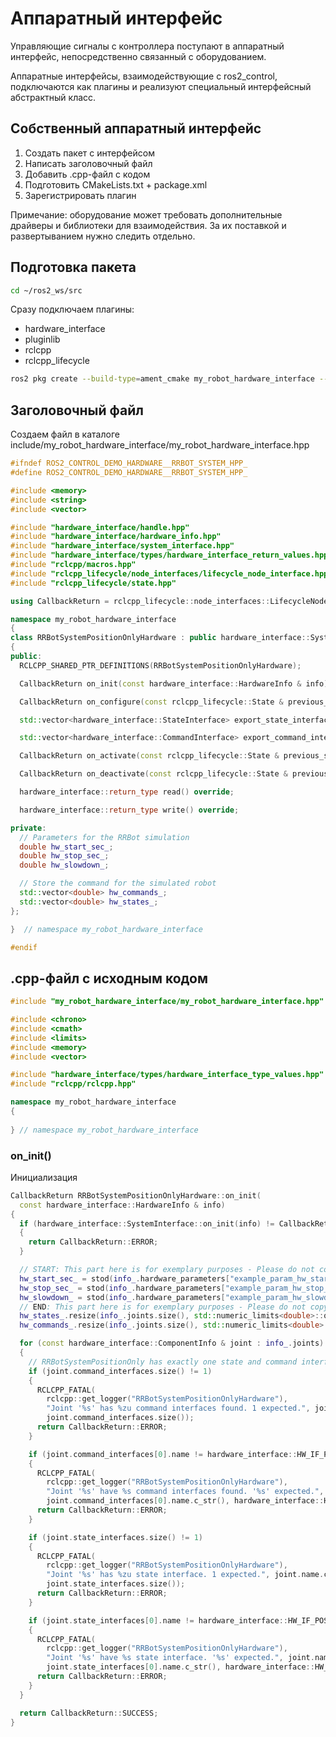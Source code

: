 # Аппаратный интерфейс

Управляющие сигналы с контроллера поступают в аппаратный интерфейс, непосредственно связанный с оборудованием. 

Аппаратные интерфейсы, взаимодействующие с  ros2_control, подключаются как плагины и реализуют специальный интерфейсный абстрактный класс. 

## Собственный аппаратный интерфейс

1. Создать пакет с интерфейсом 
2. Написать заголовочный файл
3. Добавить .cpp-файл с кодом
4. Подготовить CMakeLists.txt + package.xml
5. Зарегистрировать плагин

Примечание: оборудование может требовать дополнительные драйверы и библиотеки для взаимодействия. За их поставкой и развертыванием нужно следить отдельно.

## Подготовка пакета



```bash
cd ~/ros2_ws/src
```

Сразу подключаем плагины:


* hardware_interface
* pluginlib
* rclcpp
* rclcpp_lifecycle


```bash
ros2 pkg create --build-type=ament_cmake my_robot_hardware_interface --dependencies hardware_interface pluginlib rclcpp rclcpp_lifecycle
```

## Заголовочный файл

Создаем файл в каталоге include/my_robot_hardware_interface/my_robot_hardware_interface.hpp

```c++
#ifndef ROS2_CONTROL_DEMO_HARDWARE__RRBOT_SYSTEM_HPP_
#define ROS2_CONTROL_DEMO_HARDWARE__RRBOT_SYSTEM_HPP_

#include <memory>
#include <string>
#include <vector>

#include "hardware_interface/handle.hpp"
#include "hardware_interface/hardware_info.hpp"
#include "hardware_interface/system_interface.hpp"
#include "hardware_interface/types/hardware_interface_return_values.hpp"
#include "rclcpp/macros.hpp"
#include "rclcpp_lifecycle/node_interfaces/lifecycle_node_interface.hpp"
#include "rclcpp_lifecycle/state.hpp"

using CallbackReturn = rclcpp_lifecycle::node_interfaces::LifecycleNodeInterface::CallbackReturn;

namespace my_robot_hardware_interface
{
class RRBotSystemPositionOnlyHardware : public hardware_interface::SystemInterface
{
public:
  RCLCPP_SHARED_PTR_DEFINITIONS(RRBotSystemPositionOnlyHardware);

  CallbackReturn on_init(const hardware_interface::HardwareInfo & info) override;

  CallbackReturn on_configure(const rclcpp_lifecycle::State & previous_state) override;

  std::vector<hardware_interface::StateInterface> export_state_interfaces() override;

  std::vector<hardware_interface::CommandInterface> export_command_interfaces() override;

  CallbackReturn on_activate(const rclcpp_lifecycle::State & previous_state) override;

  CallbackReturn on_deactivate(const rclcpp_lifecycle::State & previous_state) override;

  hardware_interface::return_type read() override;

  hardware_interface::return_type write() override;

private:
  // Parameters for the RRBot simulation
  double hw_start_sec_;
  double hw_stop_sec_;
  double hw_slowdown_;

  // Store the command for the simulated robot
  std::vector<double> hw_commands_;
  std::vector<double> hw_states_;
};

}  // namespace my_robot_hardware_interface

#endif 
```

## .cpp-файл с исходным кодом

```c++
#include "my_robot_hardware_interface/my_robot_hardware_interface.hpp"

#include <chrono>
#include <cmath>
#include <limits>
#include <memory>
#include <vector>

#include "hardware_interface/types/hardware_interface_type_values.hpp"
#include "rclcpp/rclcpp.hpp"

namespace my_robot_hardware_interface
{
    
} // namespace my_robot_hardware_interface
```

### on_init()

Инициализация  

```c++
CallbackReturn RRBotSystemPositionOnlyHardware::on_init(
  const hardware_interface::HardwareInfo & info)
{
  if (hardware_interface::SystemInterface::on_init(info) != CallbackReturn::SUCCESS)
  {
    return CallbackReturn::ERROR;
  }

  // START: This part here is for exemplary purposes - Please do not copy to your production code
  hw_start_sec_ = stod(info_.hardware_parameters["example_param_hw_start_duration_sec"]);
  hw_stop_sec_ = stod(info_.hardware_parameters["example_param_hw_stop_duration_sec"]);
  hw_slowdown_ = stod(info_.hardware_parameters["example_param_hw_slowdown"]);
  // END: This part here is for exemplary purposes - Please do not copy to your production code
  hw_states_.resize(info_.joints.size(), std::numeric_limits<double>::quiet_NaN());
  hw_commands_.resize(info_.joints.size(), std::numeric_limits<double>::quiet_NaN());

  for (const hardware_interface::ComponentInfo & joint : info_.joints)
  {
    // RRBotSystemPositionOnly has exactly one state and command interface on each joint
    if (joint.command_interfaces.size() != 1)
    {
      RCLCPP_FATAL(
        rclcpp::get_logger("RRBotSystemPositionOnlyHardware"),
        "Joint '%s' has %zu command interfaces found. 1 expected.", joint.name.c_str(),
        joint.command_interfaces.size());
      return CallbackReturn::ERROR;
    }

    if (joint.command_interfaces[0].name != hardware_interface::HW_IF_POSITION)
    {
      RCLCPP_FATAL(
        rclcpp::get_logger("RRBotSystemPositionOnlyHardware"),
        "Joint '%s' have %s command interfaces found. '%s' expected.", joint.name.c_str(),
        joint.command_interfaces[0].name.c_str(), hardware_interface::HW_IF_POSITION);
      return CallbackReturn::ERROR;
    }

    if (joint.state_interfaces.size() != 1)
    {
      RCLCPP_FATAL(
        rclcpp::get_logger("RRBotSystemPositionOnlyHardware"),
        "Joint '%s' has %zu state interface. 1 expected.", joint.name.c_str(),
        joint.state_interfaces.size());
      return CallbackReturn::ERROR;
    }

    if (joint.state_interfaces[0].name != hardware_interface::HW_IF_POSITION)
    {
      RCLCPP_FATAL(
        rclcpp::get_logger("RRBotSystemPositionOnlyHardware"),
        "Joint '%s' have %s state interface. '%s' expected.", joint.name.c_str(),
        joint.state_interfaces[0].name.c_str(), hardware_interface::HW_IF_POSITION);
      return CallbackReturn::ERROR;
    }
  }

  return CallbackReturn::SUCCESS;
}
```